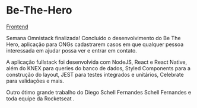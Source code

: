 # Be-The-Hero

[Frontend](https://bethehero777.netlify.app/)

Semana Omnistack finalizada! Concluído o desenvolvimento do Be The Hero, aplicação para ONGs cadastrarem casos em que qualquer pessoa interessada em ajudar possa ver e entrar em contato. 

A aplicação fullstack foi desenvolvida com NodeJS, React e React Native, além do KNEX para queries do banco de dados, Styled Components para a construção do layout, JEST para testes integrados e unitários, Celebrate para validações e mais. 

Outro ótimo grande trabalho do Diego Schell Fernandes  Schell Fernandes e toda equipe da Rocketseat .
